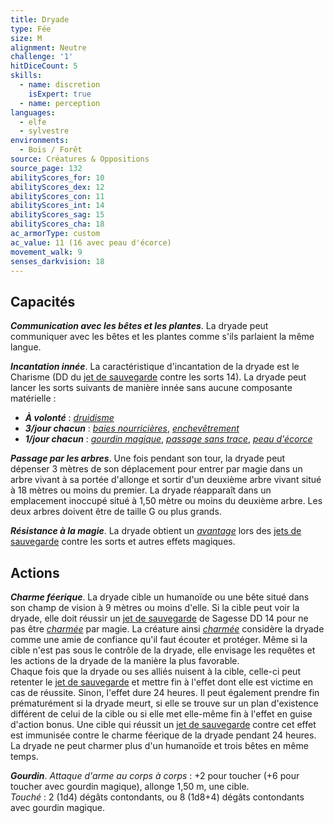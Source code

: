 ```yaml
---
title: Dryade
type: Fée
size: M
alignment: Neutre
challenge: '1'
hitDiceCount: 5
skills:
  - name: discretion
    isExpert: true
  - name: perception
languages:
  - elfe
  - sylvestre
environments:
  - Bois / Forêt
source: Créatures & Oppositions
source_page: 132
abilityScores_for: 10
abilityScores_dex: 12
abilityScores_con: 11
abilityScores_int: 14
abilityScores_sag: 15
abilityScores_cha: 18
ac_armorType: custom
ac_value: 11 (16 avec peau d'écorce)
movement_walk: 9
senses_darkvision: 18
---
```

## Capacités
_**Communication avec les bêtes et les plantes**_. La dryade peut communiquer avec les bêtes et les plantes comme s'ils parlaient la même langue.

_**Incantation innée**_. La caractéristique d'incantation de la dryade est le Charisme (DD du [jet de sauvegarde](/utiliser-les-caracteristiques/#jets-de-sauvegarde) contre les sorts 14). La dryade peut lancer les sorts suivants de manière innée sans aucune composante matérielle :
* _**À volonté**_ : [_druidisme_](/grimoire/druidisme/)
* _**3/jour chacun**_ : [_baies nourricières_](/grimoire/baies-nourricieres/), [_enchevêtrement_](/grimoire/enchevetrement/)
* _**1/jour chacun**_ : [_gourdin magique_](/grimoire/gourdin-magique/), [_passage sans trace_](/grimoire/passage-sans-trace/), [_peau d'écorce_](/grimoire/peau-d-ecorce/)

_**Passage par les arbres**_. Une fois pendant son tour, la dryade peut dépenser 3 mètres de son déplacement pour entrer par magie dans un arbre vivant à sa portée d'allonge et sortir d'un deuxième arbre vivant situé à 18 mètres ou moins du premier. La dryade réapparaît dans un emplacement inoccupé situé à 1,50 mètre ou moins du deuxième arbre. Les deux arbres doivent être de taille G ou plus grands.

_**Résistance à la magie**_. La dryade obtient un [_avantage_](/utiliser-les-caracteristiques/#avantage-et-desavantage) lors des [jets de sauvegarde](/utiliser-les-caracteristiques/#jets-de-sauvegarde) contre les sorts et autres effets magiques.

## Actions
_**Charme féerique**_. La dryade cible un humanoïde ou une bête situé dans son champ de vision à 9 mètres ou moins d'elle. Si la cible peut voir la dryade, elle doit réussir un [jet de sauvegarde](/utiliser-les-caracteristiques/#jets-de-sauvegarde) de Sagesse DD 14 pour ne pas être [_charmée_](/gerer-la-sante-du-personnage/#charme) par magie. La créature ainsi [_charmée_](/gerer-la-sante-du-personnage/#charme) considère la dryade comme une amie de confiance qu'il faut écouter et protéger. Même si la cible n'est pas sous le contrôle de la dryade, elle envisage les requêtes et les actions de la dryade de la manière la plus favorable.  
Chaque fois que la dryade ou ses alliés nuisent à la cible, celle-ci peut retenter le [jet de sauvegarde](/utiliser-les-caracteristiques/#jets-de-sauvegarde) et mettre fin à l'effet dont elle est victime en cas de réussite. Sinon, l'effet dure 24 heures. Il peut également prendre fin prématurément si la dryade meurt, si elle se trouve sur un plan d'existence différent de celui de la cible ou si elle met elle-même fin à l'effet en guise d'action bonus. Une cible qui réussit un [jet de sauvegarde](/utiliser-les-caracteristiques/#jets-de-sauvegarde) contre cet effet est immunisée contre le charme féerique de la dryade pendant 24 heures.  
La dryade ne peut charmer plus d'un humanoïde et trois bêtes en même temps.

_**Gourdin**_. _Attaque d'arme au corps à corps_ : +2 pour toucher (+6 pour toucher avec gourdin magique), allonge 1,50 m, une cible.  
_Touché_ : 2 (1d4) dégâts contondants, ou 8 (1d8+4) dégâts contondants avec gourdin magique.
